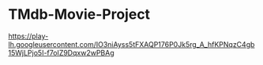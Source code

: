# TMdb-Movie-Project

https://play-lh.googleusercontent.com/IO3niAyss5tFXAQP176P0Jk5rg_A_hfKPNqzC4gb15WjLPjo5I-f7oIZ9Dqxw2wPBAg
